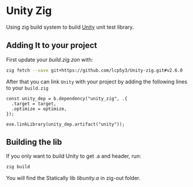 # Unity Zig

Using zig build system to build [Unity](https://github.com/ThrowTheSwitch/Unity) unit test library.

## Adding It to your project

First update your *build.zig.zon* with:

```bash
zig fetch --save git+https://github.com/lcp5y3/Unity-zig.git#v2.6.0
```

After that you can link `Unity` with your project by adding the following
lines to your `build.zig`

```zig
const unity_dep = b.dependency("unity_zig", .{
  .target = target,
  .optimize = optimize,
});

exe.linkLibrary(unity_dep.artifact("unity"));
```

## Building the lib

If you only want to build Unity to get .a and header, run:

```bash
zig build
```

You will find the Statically lib *libunity.a* in zig-out folder.


